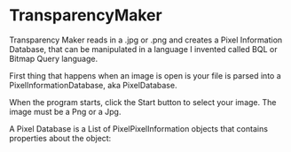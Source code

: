 # TransparencyMaker
Transparency Maker reads in a .jpg or .png and creates a Pixel Information Database, that can be manipulated in a language I invented called BQL or Bitmap Query language.

First thing that happens when an image is open is your file is parsed into a PixelInformationDatabase, aka PixelDatabase.

When the program starts, click the Start button to select your image. The image must be a Png or a Jpg.

A Pixel Database is a List of PixelPixelInformation objects that contains properties about the object:


